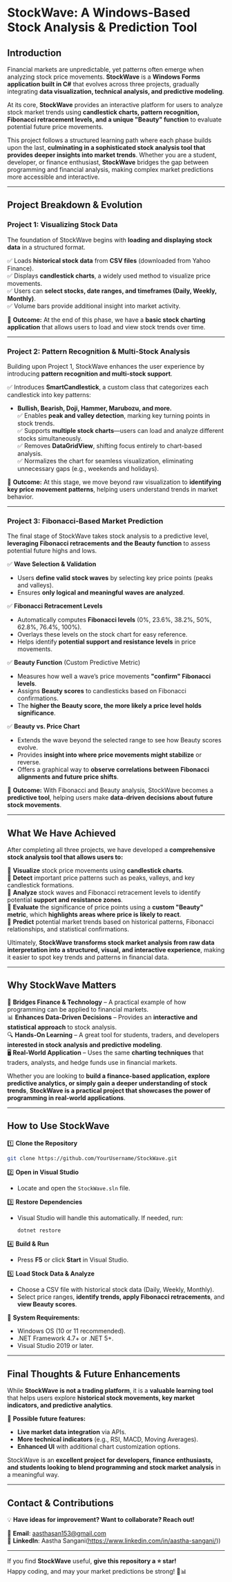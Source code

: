 # StockWave: A Windows-Based Stock Analysis & Prediction Tool  

## **Introduction**  

Financial markets are unpredictable, yet patterns often emerge when analyzing stock price movements. **StockWave** is a **Windows Forms application built in C#** that evolves across three projects, gradually integrating **data visualization, technical analysis, and predictive modeling**.  

At its core, **StockWave** provides an interactive platform for users to analyze stock market trends using **candlestick charts, pattern recognition, Fibonacci retracement levels, and a unique "Beauty" function** to evaluate potential future price movements.  

This project follows a structured learning path where each phase builds upon the last, **culminating in a sophisticated stock analysis tool that provides deeper insights into market trends**. Whether you are a student, developer, or finance enthusiast, **StockWave** bridges the gap between programming and financial analysis, making complex market predictions more accessible and interactive.  

---

## **Project Breakdown & Evolution**  

### **Project 1: Visualizing Stock Data**  
The foundation of StockWave begins with **loading and displaying stock data** in a structured format.  

✅ Loads **historical stock data** from **CSV files** (downloaded from Yahoo Finance).  
✅ Displays **candlestick charts**, a widely used method to visualize price movements.  
✅ Users can **select stocks, date ranges, and timeframes (Daily, Weekly, Monthly)**.  
✅ Volume bars provide additional insight into market activity.  

🔹 **Outcome:** At the end of this phase, we have a **basic stock charting application** that allows users to load and view stock trends over time.  

---

### **Project 2: Pattern Recognition & Multi-Stock Analysis**  
Building upon Project 1, StockWave enhances the user experience by introducing **pattern recognition and multi-stock support**.  

✅ Introduces **SmartCandlestick**, a custom class that categorizes each candlestick into key patterns:  
   - **Bullish, Bearish, Doji, Hammer, Marubozu, and more.**  
✅ Enables **peak and valley detection**, marking key turning points in stock trends.  
✅ Supports **multiple stock charts**—users can load and analyze different stocks simultaneously.  
✅ Removes **DataGridView**, shifting focus entirely to chart-based analysis.  
✅ Normalizes the chart for seamless visualization, eliminating unnecessary gaps (e.g., weekends and holidays).  

🔹 **Outcome:** At this stage, we move beyond raw visualization to **identifying key price movement patterns**, helping users understand trends in market behavior.  

---

### **Project 3: Fibonacci-Based Market Prediction**  
The final stage of StockWave takes stock analysis to a predictive level, **leveraging Fibonacci retracements and the Beauty function** to assess potential future highs and lows.  

✅ **Wave Selection & Validation**  
   - Users **define valid stock waves** by selecting key price points (peaks and valleys).  
   - Ensures **only logical and meaningful waves are analyzed**.  

✅ **Fibonacci Retracement Levels**  
   - Automatically computes **Fibonacci levels** (0%, 23.6%, 38.2%, 50%, 62.8%, 76.4%, 100%).  
   - Overlays these levels on the stock chart for easy reference.  
   - Helps identify **potential support and resistance levels** in price movements.  

✅ **Beauty Function** (Custom Predictive Metric)  
   - Measures how well a wave’s price movements **"confirm" Fibonacci levels**.  
   - Assigns **Beauty scores** to candlesticks based on Fibonacci confirmations.  
   - The **higher the Beauty score, the more likely a price level holds significance**.  

✅ **Beauty vs. Price Chart**  
   - Extends the wave beyond the selected range to see how Beauty scores evolve.  
   - Provides **insight into where price movements might stabilize** or reverse.  
   - Offers a graphical way to **observe correlations between Fibonacci alignments and future price shifts**.  

🔹 **Outcome:** With Fibonacci and Beauty analysis, StockWave becomes a **predictive tool**, helping users make **data-driven decisions about future stock movements**.  

---

## **What We Have Achieved**  

After completing all three projects, we have developed a **comprehensive stock analysis tool that allows users to:**

🔹 **Visualize** stock price movements using **candlestick charts**.  
🔹 **Detect** important price patterns such as peaks, valleys, and key candlestick formations.  
🔹 **Analyze** stock waves and Fibonacci retracement levels to identify potential **support and resistance zones**.  
🔹 **Evaluate** the significance of price points using a **custom "Beauty" metric**, which **highlights areas where price is likely to react**.  
🔹 **Predict** potential market trends based on historical patterns, Fibonacci relationships, and statistical confirmations.  

Ultimately, **StockWave transforms stock market analysis from raw data interpretation into a structured, visual, and interactive experience**, making it easier to spot key trends and patterns in financial data.

---

## **Why StockWave Matters**  

🚀 **Bridges Finance & Technology** – A practical example of how programming can be applied to financial markets.  
📊 **Enhances Data-Driven Decisions** – Provides an **interactive and statistical approach** to stock analysis.  
🔍 **Hands-On Learning** – A great tool for students, traders, and developers **interested in stock analysis and predictive modeling**.  
🖥 **Real-World Application** – Uses the same **charting techniques** that traders, analysts, and hedge funds use in financial markets.  

Whether you are looking to **build a finance-based application, explore predictive analytics, or simply gain a deeper understanding of stock trends**, **StockWave is a practical project that showcases the power of programming in real-world applications**.

---

## **How to Use StockWave**  

1️⃣ **Clone the Repository**  
   ```bash
   git clone https://github.com/YourUsername/StockWave.git
   ```  
2️⃣ **Open in Visual Studio**  
   - Locate and open the `StockWave.sln` file.  

3️⃣ **Restore Dependencies**  
   - Visual Studio will handle this automatically. If needed, run:  
     ```powershell
     dotnet restore
     ```  
4️⃣ **Build & Run**  
   - Press **F5** or click **Start** in Visual Studio.  

5️⃣ **Load Stock Data & Analyze**  
   - Choose a CSV file with historical stock data (Daily, Weekly, Monthly).  
   - Select price ranges, **identify trends, apply Fibonacci retracements**, and **view Beauty scores**.  

📌 **System Requirements:**  
- Windows OS (10 or 11 recommended).  
- .NET Framework 4.7+ or .NET 5+.  
- Visual Studio 2019 or later.  

---

## **Final Thoughts & Future Enhancements**  

While **StockWave is not a trading platform**, it is a **valuable learning tool** that helps users explore **historical stock movements, key market indicators, and predictive analytics**.  

🔹 **Possible future features:**  
- **Live market data integration** via APIs.  
- **More technical indicators** (e.g., RSI, MACD, Moving Averages).  
- **Enhanced UI** with additional chart customization options.  

StockWave is an **excellent project for developers, finance enthusiasts, and students looking to blend programming and stock market analysis** in a meaningful way.

---

## **Contact & Contributions**  

💡 **Have ideas for improvement? Want to collaborate? Reach out!**  

📩 **Email**: [aasthasan153@gmail.com](mailto:your.email@example.com)  
🔗 **LinkedIn**: Aastha Sangani(https://www.linkedin.com/in/aastha-sangani/))  

---

If you find **StockWave** useful, **give this repository a ⭐ star!**  
Happy coding, and may your market predictions be strong! 🚀📊

